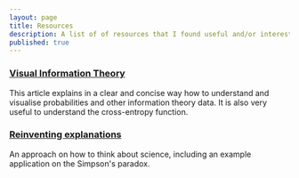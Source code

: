 ```yaml
---
layout: page
title: Resources
description: A list of of resources that I found useful and/or interesting to read.
published: true
---
```


### [Visual Information Theory](http://colah.github.io/posts/2015-09-Visual-Information/)

This article explains in a clear and concise way how to understand and visualise probabilities
and other information theory data. It is also very useful to understand the cross-entropy function.

### [Reinventing explanations](http://michaelnielsen.org/reinventing_explanation/)

An approach on how to think about science, including an example application on the Simpson's paradox.
